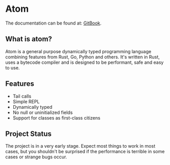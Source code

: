 # Atom

The documentation can be found at: [GitBook](https://app.gitbook.com/@gitbook-services/s/atom-lang/).

## What is atom?

Atom is a general purpose dynamically typed programming language combining features from Rust, Go, Python and others. It's written in Rust, uses a bytecode compiler and is designed to be performant, safe and easy to use.

## Features

- Tail calls
- Simple REPL
- Dynamically typed
- No null or uninitialized fields
- Support for classes as first-class citizens

## Project Status

The project is in a very early stage. Expect most things to work in most cases, but you shouldn't be surprised if the performance is terrible in some cases or strange bugs occur.
